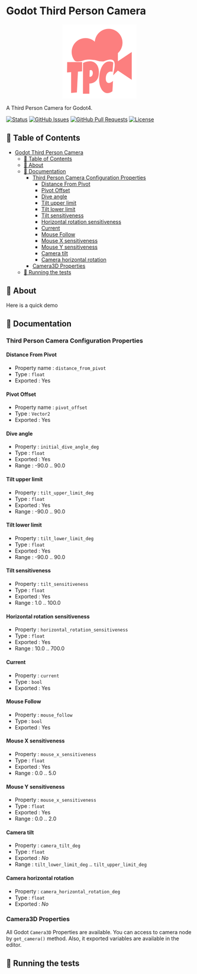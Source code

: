 # Godot Third Person Camera

<p align="center">
  <a href="https://godotengine.org">
	<img src="readme-assets/ThirdPersonCamera.svg" width="200" alt="Godot Engine logo">
  </a>
</p>

A Third Person Camera for Godot4.

[![Status](https://img.shields.io/badge/status-active-success.svg)](Status)
[![GitHub Issues](https://img.shields.io/github/issues/JeanKouss/godot-third-person-camera)](https://github.com/JeanKouss/godot-third-person-camera/issues)
[![GitHub Pull Requests](https://img.shields.io/github/issues-pr/JeanKouss/godot-third-person-camera)](https://github.com/JeanKouss/godot-third-person-camera/pulls)
[![License](https://img.shields.io/badge/license-MIT-blue.svg)](/LICENSE)

## 📝 Table of Contents

- [Godot Third Person Camera](#godot-third-person-camera)
  - [📝 Table of Contents](#-table-of-contents)
  - [🏁 About](#-about)
  - [🏁 Documentation](#-documentation)
    - [Third Person Camera Configuration Properties](#third-person-camera-configuration-properties)
      - [Distance From Pivot](#distance-from-pivot)
      - [Pivot Offset](#pivot-offset)
      - [Dive angle](#dive-angle)
      - [Tilt upper limit](#tilt-upper-limit)
      - [Tilt lower limit](#tilt-lower-limit)
      - [Tilt sensitiveness](#tilt-sensitiveness)
      - [Horizontal rotation sensitiveness](#horizontal-rotation-sensitiveness)
      - [Current](#current)
      - [Mouse Follow](#mouse-follow)
      - [Mouse X sensitiveness](#mouse-x-sensitiveness)
      - [Mouse Y sensitiveness](#mouse-y-sensitiveness)
      - [Camera tilt](#camera-tilt)
      - [Camera horizontal rotation](#camera-horizontal-rotation)
    - [Camera3D Properties](#camera3d-properties)
  - [🔧 Running the tests ](#-running-the-tests-)

## 🏁 About<a id = "about"></a>

Here is a quick demo

## 🏁 Documentation<a id = "doc"></a>

### Third Person Camera Configuration Properties

#### Distance From Pivot

- Property name : `distance_from_pivot`
- Type : `float`
- Exported : Yes

#### Pivot Offset

- Property name : `pivot_offset`
- Type : `Vector2`
- Exported : Yes

#### Dive angle

- Property : `initial_dive_angle_deg`
- Type : `float`
- Exported : Yes
- Range : -90.0 .. 90.0

#### Tilt upper limit

- Property : `tilt_upper_limit_deg`
- Type : `float`
- Exported : Yes
- Range : -90.0 .. 90.0

#### Tilt lower limit

- Property : `tilt_lower_limit_deg`
- Type : `float`
- Exported : Yes
- Range : -90.0 .. 90.0

#### Tilt sensitiveness

- Property : `tilt_sensitiveness`
- Type : `float`
- Exported : Yes
- Range : 1.0 .. 100.0
  
#### Horizontal rotation sensitiveness

- Property : `horizontal_rotation_sensitiveness`
- Type : `float`
- Exported : Yes
- Range : 10.0 .. 700.0

#### Current

- Property : `current`
- Type : `bool`
- Exported : Yes

#### Mouse Follow

- Property : `mouse_follow`
- Type : `bool`
- Exported : Yes

#### Mouse X sensitiveness

- Property : `mouse_x_sensitiveness`
- Type : `float`
- Exported : Yes
- Range : 0.0 .. 5.0

#### Mouse Y sensitiveness

- Property : `mouse_x_sensitiveness`
- Type : `float`
- Exported : Yes
- Range : 0.0 .. 2.0

#### Camera tilt

- Property : `camera_tilt_deg`
- Type : `float`
- Exported : *No*
- Range : `tilt_lower_limit_deg` .. `tilt_upper_limit_deg`

#### Camera horizontal rotation

- Property : `camera_horizontal_rotation_deg`
- Type : `float`
- Exported : *No*

### Camera3D Properties

All Godot `Camera3D` Properties are available. You can access to camera node by `get_camera()` method. Also, it exported variables are available in the editor.

## 🔧 Running the tests <a name = "tests"></a>
